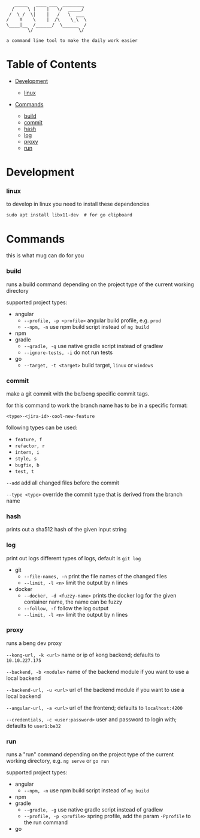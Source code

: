 ```text
   _____   ____ ___  ________ 
  /     \ |    |   \/  _____/ 
 /  \ /  \|    |   /   \  ___ 
/    Y    \    |  /\    \_\  \
\____|__  /______/  \______  /
        \/                 \/

a command line tool to make the daily work easier
```

# Table of Contents

- [Development](#development)
    * [linux](#linux)

- [Commands](#commands)
    * [build](#build)
    * [commit](#commit)
    * [hash](#hash)
    * [log](#log)
    * [proxy](#proxy)
    * [run](#run)

# Development

### linux
to develop in linux you need to install these dependencies
```shell
sudo apt install libx11-dev  # for go clipboard
```

# Commands
this is what mug can do for you
### build
runs a build command depending on the project type of the current working directory

supported project types:
- angular
  - `--profile, -p <profile>` angular build profile, e.g. `prod`
  - `--npm, -n` use npm build script instead of `ng build`
- npm
- gradle
  - `--gradle, -g` use native gradle script instead of gradlew
  - `--ignore-tests, -i` do not run tests
- go
  - `--target, -t <target>` build target, `linux` or `windows`
### commit
make a git commit with the be/beng specific commit tags. 

for this command to work the branch name has to be in a specific format:

`<type>-<jira-id>-cool-new-feature`

following types can be used:
- `feature, f`	
- `refactor, r`	
- `intern, i`	
- `style, s`	
- `bugfix, b`	
- `test, t`


`--add` add all changed files before the commit

`--type <type>` override the commit type that is derived from the branch name
### hash
prints out a sha512 hash of the given input string
### log
print out logs different types of logs, default is `git log`

- git
  - `--file-names, -n` print the file names of the changed files
  - `--limit, -l <n>` limit the output by n lines
- docker
  - `--docker, -d <fuzzy-name>` prints the docker log for the given container name, the name can be fuzzy
  - `--follow, -f` follow the log output
  - `--limit, -l <n>` limit the output by n lines

### proxy
runs a beng dev proxy

`--kong-url, -k <url>` name or ip of kong backend; defaults to `10.10.227.175`

`--backend, -b <module>` name of the backend module if you want to use a local backend

`--backend-url, -u <url>` url of the backend module if you want to use a local backend

`--angular-url, -a <url>` url of the frontend; defaults to `localhost:4200`

`--credentials, -c <user:password>` user and password to login with; defaults to `user1:be32`

### run
runs a "run" command depending on the project type of the current working directory, e.g. `ng serve` or `go run`

supported project types:
- angular
  - `--npm, -n` use npm build script instead of `ng build`
- npm
- gradle
  - `--gradle, -g` use native gradle script instead of gradlew
  - `--profile, -p <profile>` spring profile, add the param `-Pprofile` to the run command 
- go

